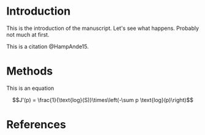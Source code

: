 # Introduction

This is the introduction of the manuscript. Let's see what happens. Probably not much at first.

This is a citation @HampAnde15.

# Methods

This is an equation

$$J'(p) = \frac{1}{\text{log}(S)}\times\left(-\sum p \text{log}(p)\right)$$

# References
